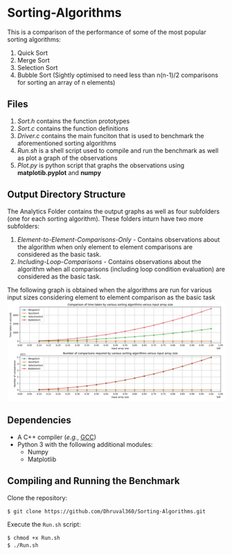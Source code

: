 # Sorting-Algorithms
This is a comparison of the performance of some of the most popular sorting algorithms:
1. Quick Sort
2. Merge Sort
3. Selection Sort
4. Bubble Sort (Sightly optimised to need less than n(n-1)/2 comparisons for sorting an array of n elements)

## Files
1. *Sort.h* contains the function prototypes
2. *Sort.c* contains the function definitions
3. *Driver.c* contains the main funciton that is used to benchmark the aforementioned sorting algorithms
4. *Run.sh* is a shell script used to compile and run the benchmark as well as plot a graph of the observations
5. *Plot.py* is python script that graphs the observations using **matplotib.pyplot** and **numpy**

## Output Directory Structure
The Analytics Folder contains the output graphs as well as four subfolders (one for each sorting algorithm). These folders inturn have two more subfolders:
1. *Element-to-Element-Comparisons-Only* - Contains observations about the algorithm when only element to element comparisons are considered as the basic task.
2. *Including-Loop-Comparisons* - Contains observations about the algorithm when all comparisons (including loop condition evaluation) are considered as the basic task.

The following graph is obtained when the algorithms are run for various input sizes considering element to element comparison as the basic task
![Graph](Analytics/Combined.png)

## Dependencies
- A C++ compiler (*e.g.*, [GCC](http://gcc.gnu.org/))
- Python 3 with the following additional modules: 
    - Numpy
    - Matplotlib

## Compiling and Running the Benchmark

Clone the repository:

```bash
$ git clone https://github.com/Dhruval360/Sorting-Algorithms.git
```

Execute the `Run.sh` script:

```bash
$ chmod +x Run.sh
$ ./Run.sh
```
